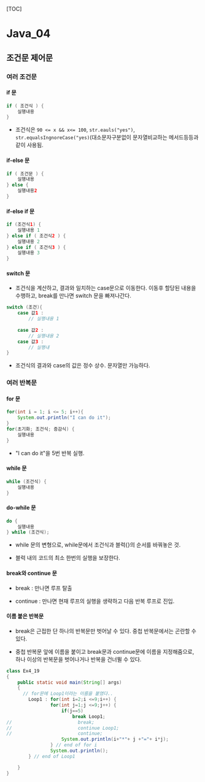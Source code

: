 [TOC]

# Java_04

## 조건문 제어문

### 여러 조건문

#### if 문

```java
if ( 조건식 ) {
    실행내용
}
```

- 조건식은 `90 <= x && x<= 100`, `str.eauls("yes")`, `str.equalsIngnoreCase("yes)`(대소문자구분없이 문자열비교하는 메서드등등과 같이 사용됨.

#### if-else 문

```java
if ( 조건문 ) {
    실행내용
} else {
    실행내용2
}
```

#### if-else if 문

```java
if (조건식1) {
    실행내용 1
} else if ( 조건식2 ) {
    실행내용 2
} else if ( 조건식3 ) {
    실행내용 3
}
```

#### switch 문

- 조건식을 계산하고, 결과와 일치하는 case문으로 이동한다. 이동후 할당된 내용을 수행하고, break를 만나면 switch 문을 빠져나간다.

```java
switch (조건){
    case 값1 :
        // 실행내용 1
                    
    case 값2 :
        // 실행내용 2
    case 값3 :
        // 실행내
}
```

- 조건식의 결과와 case의 값은 정수 상수. 문자열만 가능하다.

### 여러 반복문

#### for 문

```java
for(int i = 1; i <= 5; i++){
    System.out.println("I can do it");
}
for(초기화; 조건식; 증감식) {
    실행내용
}
```

- "I can do it"을 5번 반복 실행.

#### while 문

```java
while (조건식) {
    실행내용
}
```

#### do-while 문

```java
do {
    실행내용
} while (조건식);
```

- while 문의 변형으로, while문에서 조건식과 블럭{}의 순서를 바꿔놓은 것.

- 블럭 내의 코드의 최소 한번의 실행을 보장한다.

#### break와 continue 문

- break : 만나면 루프 탈출

- continue : 만나면 현재 루프의 실행을 생략하고 다음 반복 루프로 진입.

#### 이름 붙은 반복문

- break은 근접한 단 하나의 반복문만 벗어날 수 있다. 중첩 반복문에서는 곤란할 수 있다.

- 중첩 반복문 앞에 이름을 붙이고 break문과 continue문에 이름을 지정해줌으로, 하나 이상의 반복문을 벗어나거나 반복을 건너뛸 수 있다.

```java
class Ex4_19
{
    public static void main(String[] args)
    {
      // for문에 Loop1이라는 이름을 붙였다..
        Loop1 : for(int i=2;i <=9;i++) {    
                for(int j=1;j <=9;j++) {
                    if(j==5)
                        break Loop1;
//                        break;
//                        continue Loop1;
//                        continue;
                    System.out.println(i+"*"+ j +"="+ i*j);
                } // end of for i
                System.out.println();
        } // end of Loop1

    }
}
```
